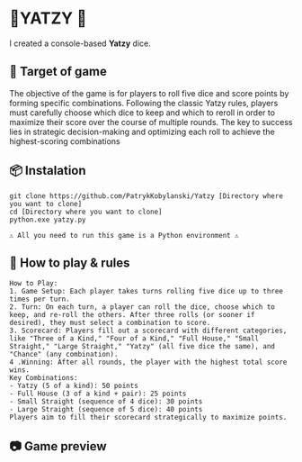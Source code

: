 # 🌟YATZY 🎲


I created a console-based **Yatzy** dice.

## 🎯 Target of game

The objective of the game is for players to roll five dice and score points by forming specific combinations. Following the classic Yatzy rules, players must carefully choose which dice to keep and which to reroll in order to maximize their score over the course of multiple rounds. The key to success lies in strategic decision-making and optimizing each roll to achieve the highest-scoring combinations

## 📦 Instalation


```
git clone https://github.com/PatrykKobylanski/Yatzy [Directory where you want to clone]
cd [Directory where you want to clone]
python.exe yatzy.py

⚠️ All you need to run this game is a Python environment ⚠️
```

## 📖 How to play & rules

```
How to Play:
1. Game Setup: Each player takes turns rolling five dice up to three times per turn.
2. Turn: On each turn, a player can roll the dice, choose which to keep, and re-roll the others. After three rolls (or sooner if desired), they must select a combination to score.
3. Scorecard: Players fill out a scorecard with different categories, like "Three of a Kind," "Four of a Kind," "Full House," "Small Straight," "Large Straight," "Yatzy" (all five dice the same), and "Chance" (any combination).
4 .Winning: After all rounds, the player with the highest total score wins.
Key Combinations:
- Yatzy (5 of a kind): 50 points
- Full House (3 of a kind + pair): 25 points
- Small Straight (sequence of 4 dice): 30 points
- Large Straight (sequence of 5 dice): 40 points
Players aim to fill their scorecard strategically to maximize points.
```

## 📷 Game preview

```

```

